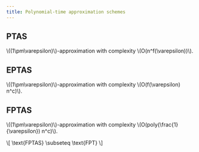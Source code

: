 ```yaml
---
title: Polynomial-time approximation schemes
---
```


## PTAS
\\((1\\pm\\varepsilon)\\)-approximation with complexity \\(O(n^f(\\varepsilon))\\).

## EPTAS
\\((1\\pm\\varepsilon)\\)-approximation with complexity \\(O(f(\\varepsilon) n^c)\\).

## FPTAS
\\((1\\pm\\varepsilon)\\)-approximation with complexity \\(O(poly(\\frac{1}{\\varepsilon}) n^c)\\).

\\[
\\text{FPTAS} \\subseteq \\text{FPT}
\\]
